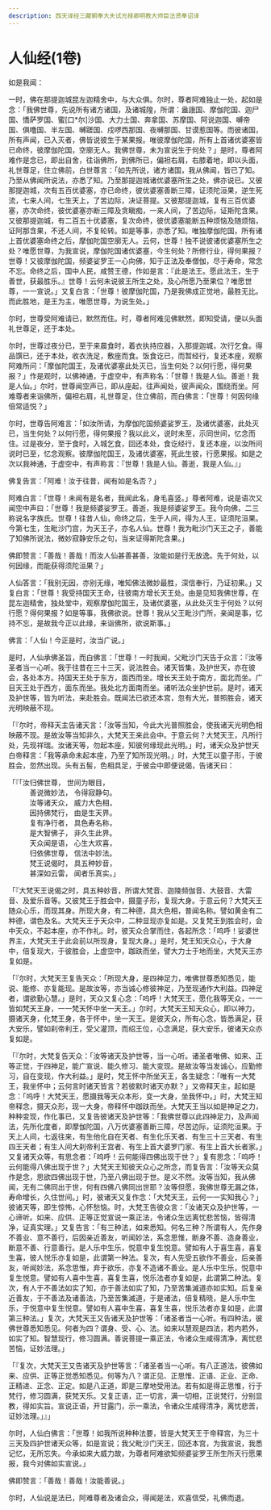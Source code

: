 ```yaml
---
description: 西天译经三藏朝奉大夫试光禄卿明教大师臣法贤奉诏译
---
```


# 人仙经(1卷)

如是我闻：

一时，佛在那提迦城昆左迦精舍中，与大众俱。尔时，尊者阿难独止一处，起如是念：「我佛世尊，先说所有诸方诸国，及诸城隍，所谓：盎誐国、摩伽陀国、迦尸国、憍萨罗国、蜜\[口\*尔]沙国、大力士国、奔拿国、苏摩国、阿说迦国、嚩帝国、俱噜国、半左国、嚩蹉国、戍啰西那国、夜嚩那国、甘谟惹国等。而彼诸国，所有声闻，已入灭者，佛皆说彼生于某果报。唯彼摩伽陀国，所有上首诸优婆塞皆已命终，彼摩伽陀国，空廓无人。我佛世尊，未为宣说生于何处？」是时，尊者阿难作是念已，即出自舍，往诣佛所，到佛所已，偏袒右肩，右膝着地，即以头面，礼世尊足，住立佛前，白世尊言：「如先所说，诸方诸国，我从佛闻，皆已了知。乃至从佛闻所说法，亦悉了知。乃至那提迦城诸优婆塞所生之处，佛亦说已。又彼那提迦城，次有五百优婆塞，亦已命终，彼优婆塞善断三障，证须陀洹果，逆生死流，七来人间，七生天上，了苦边际，决证菩提。又彼那提迦城，复有三百优婆塞，亦次命终，彼优婆塞亦断三障及贪瞋痴，一来人间，了苦边际，证斯陀含果。又彼那提迦城，有二百五十优婆塞，复次命终，彼优婆塞能断五种烦恼及随烦恼，证阿那含果，不还人间，不复轮转。如是等事，亦悉了知。唯独摩伽陀国，所有诸上首优婆塞命终之后，摩伽陀国空廓无人。云何，世尊！独不说彼诸优婆塞所生之处？唯愿世尊，为我宣说，摩伽陀国诸优婆塞，今生何处？所修行业，得何果报？世尊！又彼摩伽陀国，频婆娑罗王一心向佛，知于正法及奉僧伽，尽于寿命，常念不忘。命终之后，国中人民，咸赞王德，作如是言：『此是法王。愿此法王，生于善世，获最胜乐。』世尊！云何未说彼王所生之处，及心所愿乃至果位？唯愿世尊，一一宣说。」又复白言：「世尊！彼摩伽陀国，乃是我佛成正觉地，最胜无比。而此胜地，是王为主，唯愿世尊，为说生处。」

尔时，世尊受阿难请已，默然而住。时，尊者阿难见佛默然，即知受请，便以头面礼世尊足，还于本处。

尔时，世尊过夜分已，至于来晨食时，着衣执持应器，入那提迦城，次行乞食。得品馔已，还于本处，收衣洗足，敷座而食。饭食讫已，而暂经行，复还本座，观察阿难所问：「摩伽陀国王，及诸优婆塞此处灭已，当生何处？以何行愿，得何果报？」作是观时，以佛神通，于虚空中，有声称名：「世尊！我是人仙。善逝！我是人仙。」尔时，世尊闻空声已，即从座起，往声闻处，彼声闻众，围绕而坐。阿难尊者来诣佛所，偏袒右肩，礼世尊足，住立佛前，而白佛言：「世尊！何因何缘倍常适悦？」

尔时，世尊告阿难言：「如汝所请，为摩伽陀国频婆娑罗王，及诸优婆塞，此处灭已，当生何处？以何行愿，得何果报？我以此义，说时未至，示同世间，忆念而住。过是夜分，至于食时，入城乞食，回还本处，食讫经行，复还本座，以汝所问说时已至，忆念观察。彼摩伽陀国王，及诸优婆塞，死此生彼，行愿果报。如是之次以我神通，于虚空中，有声称言：『世尊！我是人仙。善逝，我是人仙。』」

佛复告言：「阿难！汝于往昔，闻有如是名否？」

阿难白言：「世尊！未闻有是名者，我闻此名，身毛喜竖。」尊者阿难，说是语次又闻空中声曰：「世尊！我是频婆娑罗王。善逝，我是频婆娑罗王。我今向佛，二三称说名字族氏。世尊！往昔人仙，命终之后，生于人间，得为人王，证须陀洹果。今第七生，生毗沙门宫，为天王子，亦名人仙。世尊！我为毗沙门天王之子，善能了知佛所说法，微妙寂静安乐之句，当来证得斯陀含果。」

佛即赞言：「善哉！善哉！而汝人仙甚善甚善，汝能如是行无放逸。先于何处，以何因缘，而能获得须陀洹果？」

人仙答言：「我别无因，亦别无缘，唯知佛法微妙最胜，深信奉行，乃证初果。」又复白言：「世尊！我受持国天王命，往彼南方增长天王处。由是见知我佛世尊，在昆左迦精舍，独处堂中，观察摩伽陀国王，及诸优婆塞，从此处灭生于何处？以何行愿？得何果报？如是等事，我佛欲说。世尊！我从父王毗沙门所，亲闻是事，忆持不忘，是故我今正以此缘，来诣佛所，欲说斯事。」

佛言：「人仙！今正是时，汝当广说。」

是时，人仙承佛圣旨，而白佛言：「世尊！一时我闻，父毗沙门天告于众言：『汝等圣者当一心听。我于往昔在三十三天，说法胜会。诸天皆集，及护世天，亦在彼会，各处本方。持国天王处于东方，面西而坐。增长天王处于南方，面北而坐。广目天王处于西方，面东而坐。我处北方面南而坐。诸听法众坐护世前。是时，诸天及护世等，皆为听法，来赴胜会。既闻法已欲还本宫，忽有大光，普照胜会，诸天光明映蔽不现。

「『尔时，帝释天主告诸天言：「汝等当知，今此大光普照胜会，使我诸天光明色相映蔽不现。是故汝等当知非久，大梵天王来此会中。于意云何？大梵天王，凡所行处，先现祥瑞。汝诸天等，勿起本座，知彼何缘现此光明。」时，诸天众及护世天白帝释言：「我等承命未起本座，乃至了知所现光明。」时，大梵王以童子形，于彼胜会，忽然出现。头有五髻，色相具足，于彼会中即便说偈，告诸天曰：

「『「汝归佛世尊， 世间为眼目，\
　　　善说微妙法， 令得寂静句。\
　　　汝等诸天众， 威力大色相，\
　　　因持佛梵行， 由是生天界。\
　　　复有净行者， 具色寿名称，\
　　　是大智佛子， 非久生此界。\
　　　天众闻是语， 心生大欢喜，\
　　　归依佛世尊， 信法中妙法。\
　　　梵王说偈时， 具五种妙音，\
　　　甚深如云雷， 闻者乐真实。」

「『大梵天王说偈之时，具五种妙音，所谓大梵音、迦陵频伽音、大鼓音、大雷音、及爱乐音等。又彼梵王于胜会中，摄童子形，复现大身。于意云何？大梵天王随众心乐，而现其身。所现大身，有二种德，具大色相，普闻名称。譬如黄金有二种德，谓色及名。大梵天王于天众中，二种显现亦复如是。又复梵王到胜会时，会中天众，不起本座，亦不作礼。时，彼天众合掌而住，各起所念：「呜呼！娑婆世界主，大梵天王于此会前以所现身，复现大身。」是时，梵王知天众心，于大身中，倍复现大，于彼胜会，上虚空中，跏趺而坐，譬大力士于地而坐，大梵天王亦复如是。

「『尔时，大梵天王复告天众：「所现大身，是四神足力，唯佛世尊悉知悉见，能说、能修、亦复能现。是故汝等，亦当诚心修彼神足，乃至现通作大利益。四神足者，谓欲勤心慧。」是时，天众又复心念：「呜呼！大梵天王，愿化我等天众，一一皆如梵天王身，一一梵天怀中坐一天王。」尔时，大梵天王知天众心，即以神力，摄诸天身，化梵王身，各于怀中，坐一天王。是彼天众，所有心念，皆悉满足，获大安乐，譬如刹帝利王，受父灌顶，而绍王位，心念满足，获大安乐，彼诸天众亦复如是。

「『尔时，大梵复告天众：「汝等诸天及护世等，当一心听。诸圣者唯佛、如来、正等正觉，于四神足，能广宣说、能久修习、能大变现。是故汝等当发诚心，应勤修习，自在变现，作大利益。」是时，梵王怀中所坐天王，各生疑念：「唯有一大梵王，我坐怀中；云何言时诸天皆言？若彼默时诸天亦默？」又帝释天主，起如是念：「呜呼！大梵天王，愿摄我等天众本形，变一大身，坐我怀中。」时，大梵王知帝释念，摄天众形，现一大身，帝释怀中跏趺而坐。大梵天王当以如是神足之力，种种变现，作化事已，又复告彼诸天及护世等：「我佛世尊以此四神足力，及声闻法，先所化度者，即摩伽陀国，八万优婆塞善断三障，尽苦边际，证须陀洹果。于天上人间，七返往来，有生他化自在天者、有生化乐天者、有生三十三天者、有生四王天者；有生人间大刹帝利王宫者、有生上首大婆罗门家、有生上首大长者家。」又复诸天众等，有思念者：「呜呼！云何能得四佛出现于世？」复有思念：「呜呼！云何能得八佛出现于世？」大梵天王知彼天众心之所念，而复告言：「汝等天众莫作是念，思欲四佛出现于世，乃至八佛出现于世。是义不然。汝等当知，我从佛闻，无有二佛同出于世，何有四佛八佛同出世耶？汝等但愿，我佛世尊无漏之体，寿命增长，久住世间。」时，彼诸天又复作念：「大梵天王，云何一一实知我心？」彼诸天等，即生惊怖，心怀愁恼。时，大梵王告彼众言：「汝诸天众及护世等，一心谛听。如来、应供、正等正觉宣说一乘正法，令诸众生远离忧悲苦恼，皆得清净，证真实理。」又复告言：「有三种法，如来悉知。何名三种？所谓有人，先作身不善业、意不善行，后因亲近善友，听闻妙法，系念思惟，断身不善、造身善业，断意不善、行意善行。是人乐中生乐，悦意中复生悦意。譬如有人于喜生喜，喜复生喜，彼人悦乐亦复如是，此谓第一种法。复次，有人先受五欲作不善业，后亲善友，听闻妙法，系念思惟，弃于欲乐，亦复不造诸不善业。是人乐中生乐，悦意中复生悦意。譬如有人喜中生喜，喜复生喜，悦乐法者亦复如是，此谓第二种法。复次，有人于不善法如实了知，亦于善法如实了知，乃至苦集滅道亦如实知。后复亲近善友，于不善法及诸善法，乃至苦集滅道，于是诸法，倍复精晓，是人乐中生乐，于悦意中复生悦意。譬如有人喜中生喜，喜复生喜，悦乐法者亦复如是，此谓第三种法。」复次，大梵天王又告诸天及护世等：「诸圣者当一心听。有四种法，彼佛世尊悉知悉见。何者为四？谓身、受、心、法。如来以慧观是四法，若内若外，如实了知。智慧现行，修习圆满。善说菩提一乘正法，令诸众生咸得清净，离忧悲苦恼，证妙法理。」

「『复次，大梵天王又告诸天及护世等言：「诸圣者当一心听。有八正道法，彼佛如来、应供、正等正觉悉知悉见。何等为八？谓正见、正思惟、正语、正业、正命、正精进、正念、正定。如是八正道，即是三摩地受用法。若有如是得正思惟，行于梵行，修习圆满，获梵天乐。又复正语，正一切言，满一切相，正说梵行，分别显教，得如实旨。宣说正语，开甘露门，示一乘法，令诸众生咸得清净，离忧悲苦，证妙法理。」』」

尔时，人仙白佛言：「世尊！如我所说种种法要，皆是大梵天王于帝释宫，为三十三天及四护世诸天众等，如是宣说；我父毗沙门天王，回还本宫，为我宣说，我悉记忆，无所忘失。今承如来大威力故，为尊者阿难欲知频婆娑罗王所生所灭行愿果报，我今对佛如实宣说。」

佛即赞言：「善哉！善哉！汝能善说。」

尔时，人仙说是法已，阿难尊者及诸会众，得闻是法，欢喜信受，礼佛而退。
